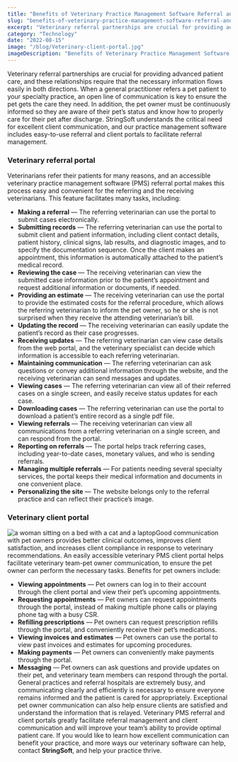 ```yaml
---
title: "Benefits of Veterinary Practice Management Software Referral and Client Portals"
slug: "benefits-of-veterinary-practice-management-software-referral-and-client-portals"
excerpt: "Veterinary referral partnerships are crucial for providing advanced patient care, and these relationships require that the necessary information flows easily in both directions. When a general prac…"
category: "Technology"
date: "2022-08-15"
image: "/blog/Veterinary-client-portal.jpg"
imageDescription: "Benefits of Veterinary Practice Management Software Referral and Client Portals"
---
```

Veterinary referral partnerships are crucial for providing advanced patient care, and these relationships require that the necessary information flows easily in both directions. When a general practitioner refers a pet patient to your specialty practice, an open line of communication is key to ensure the pet gets the care they need. In addition, the pet owner must be continuously informed so they are aware of their pet’s status and know how to properly care for their pet after discharge. StringSoft understands the critical need for excellent client communication, and our practice management software includes easy-to-use referral and client portals to facilitate referral management.

### Veterinary referral portal
Veterinarians refer their patients for many reasons, and an accessible veterinary practice management software (PMS) referral portal makes this process easy and convenient for the referring and the receiving veterinarians. This feature facilitates many tasks, including:

- **Making a referral** — The referring veterinarian can use the portal to submit cases electronically.
- **Submitting records** — The referring veterinarian can use the portal to submit client and patient information, including client contact details, patient history, clinical signs, lab results, and diagnostic images, and to specify the documentation sequence. Once the client makes an appointment, this information is automatically attached to the patient’s medical record.
- **Reviewing the case** — The receiving veterinarian can view the submitted case information prior to the patient’s appointment and request additional information or documents, if needed.
- **Providing an estimate** — The receiving veterinarian can use the portal to provide the estimated costs for the referral procedure, which allows the referring veterinarian to inform the pet owner, so he or she is not surprised when they receive the attending veterinarian’s bill.
- **Updating the record** — The receiving veterinarian can easily update the patient’s record as their case progresses.
- **Receiving updates** — The referring veterinarian can view case details from the web portal, and the veterinary specialist can decide which information is accessible to each referring veterinarian.
- **Maintaining communication** — The referring veterinarian can ask questions or convey additional information through the website, and the receiving veterinarian can send messages and updates.
- **Viewing cases** — The referring veterinarian can view all of their referred cases on a single screen, and easily receive status updates for each case.
- **Downloading cases** — The referring veterinarian can use the portal to download a patient’s entire record as a single pdf file.
- **Viewing referrals** — The receiving veterinarian can view all communications from a referring veterinarian on a single screen, and can respond from the portal.
- **Reporting on referrals** — The portal helps track referring cases, including year-to-date cases, monetary values, and who is sending referrals.
- **Managing multiple referrals** — For patients needing several specialty services, the portal keeps their medical information and documents in one convenient place.
- **Personalizing the site** — The website belongs only to the referral practice and can reflect their practice’s image.

### Veterinary client portal
![a woman sitting on a bed with a cat and a laptop](/blog/Veterinary-client-portal.jpg)Good communication with pet owners provides better clinical outcomes, improves client satisfaction, and increases client compliance in response to veterinary recommendations. An easily accessible veterinary PMS client portal helps facilitate veterinary team-pet owner communication, to ensure the pet owner can perform the necessary tasks. Benefits for pet owners include:

- **Viewing appointments** — Pet owners can log in to their account through the client portal and view their pet’s upcoming appointments.
- **Requesting appointments** — Pet owners can request appointments through the portal, instead of making multiple phone calls or playing phone tag with a busy CSR.
- **Refilling prescriptions** — Pet owners can request prescription refills through the portal, and conveniently receive their pet’s medications.
- **Viewing invoices and estimates** — Pet owners can use the portal to view past invoices and estimates for upcoming procedures.
- **Making payments** — Pet owners can conveniently make payments through the portal.
- **Messaging** — Pet owners can ask questions and provide updates on their pet, and veterinary team members can respond through the portal. General practices and referral hospitals are extremely busy, and communicating clearly and efficiently is necessary to ensure everyone remains informed and the patient is cared for appropriately. Exceptional pet owner communication can also help ensure clients are satisfied and understand the information that is relayed. Veterinary PMS referral and client portals greatly facilitate referral management and client communication and will improve your team’s ability to provide optimal patient care. If you would like to learn how excellent communication can benefit your practice, and more ways our veterinary software can help, contact **StringSoft**, and help your practice thrive.

